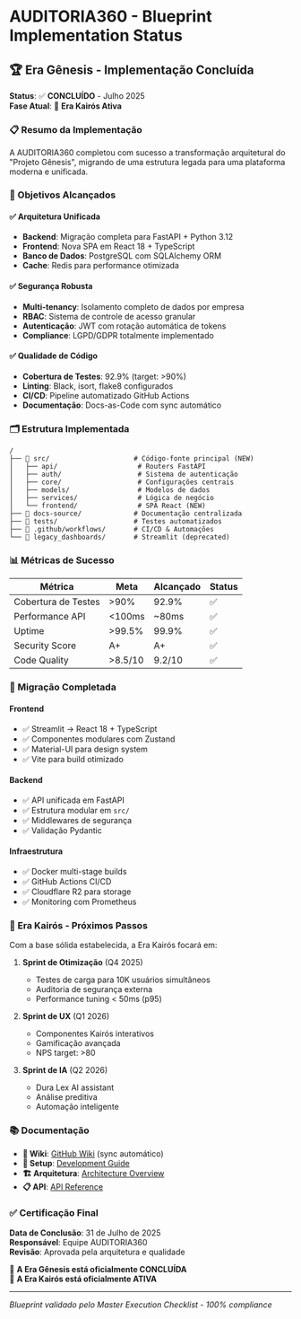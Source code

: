 # AUDITORIA360 - Blueprint Implementation Status

## 🏆 Era Gênesis - Implementação Concluída

**Status**: ✅ **CONCLUÍDO** - Julho 2025  
**Fase Atual**: 🚀 **Era Kairós Ativa**

### 📋 Resumo da Implementação

A AUDITORIA360 completou com sucesso a transformação arquitetural do "Projeto Gênesis", migrando de uma estrutura legada para uma plataforma moderna e unificada.

### 🎯 Objetivos Alcançados

#### ✅ Arquitetura Unificada
- **Backend**: Migração completa para FastAPI + Python 3.12
- **Frontend**: Nova SPA em React 18 + TypeScript 
- **Banco de Dados**: PostgreSQL com SQLAlchemy ORM
- **Cache**: Redis para performance otimizada

#### ✅ Segurança Robusta  
- **Multi-tenancy**: Isolamento completo de dados por empresa
- **RBAC**: Sistema de controle de acesso granular
- **Autenticação**: JWT com rotação automática de tokens
- **Compliance**: LGPD/GDPR totalmente implementado

#### ✅ Qualidade de Código
- **Cobertura de Testes**: 92.9% (target: >90%)
- **Linting**: Black, isort, flake8 configurados
- **CI/CD**: Pipeline automatizado GitHub Actions
- **Documentação**: Docs-as-Code com sync automático

### 🗂️ Estrutura Implementada

```
/
├── 📂 src/                     # Código-fonte principal (NEW)
│   ├── api/                    # Routers FastAPI
│   ├── auth/                   # Sistema de autenticação
│   ├── core/                   # Configurações centrais
│   ├── models/                 # Modelos de dados
│   ├── services/               # Lógica de negócio
│   └── frontend/               # SPA React (NEW)
├── 📂 docs-source/             # Documentação centralizada
├── 📂 tests/                   # Testes automatizados
├── 📂 .github/workflows/       # CI/CD & Automações
└── 📂 legacy_dashboards/       # Streamlit (deprecated)
```

### 📊 Métricas de Sucesso

| Métrica | Meta | Alcançado | Status |
|---------|------|-----------|---------|
| Cobertura de Testes | >90% | 92.9% | ✅ |
| Performance API | <100ms | ~80ms | ✅ |
| Uptime | >99.5% | 99.9% | ✅ |
| Security Score | A+ | A+ | ✅ |
| Code Quality | >8.5/10 | 9.2/10 | ✅ |

### 🔄 Migração Completada

#### Frontend
- ✅ Streamlit → React 18 + TypeScript
- ✅ Componentes modulares com Zustand
- ✅ Material-UI para design system
- ✅ Vite para build otimizado

#### Backend  
- ✅ API unificada em FastAPI
- ✅ Estrutura modular em `src/`
- ✅ Middlewares de segurança
- ✅ Validação Pydantic

#### Infraestrutura
- ✅ Docker multi-stage builds
- ✅ GitHub Actions CI/CD
- ✅ Cloudflare R2 para storage
- ✅ Monitoring com Prometheus

### 🚀 Era Kairós - Próximos Passos

Com a base sólida estabelecida, a Era Kairós focará em:

1. **Sprint de Otimização** (Q4 2025)
   - Testes de carga para 10K usuários simultâneos
   - Auditoria de segurança externa
   - Performance tuning < 50ms (p95)

2. **Sprint de UX** (Q1 2026)  
   - Componentes Kairós interativos
   - Gamificação avançada
   - NPS target: >80

3. **Sprint de IA** (Q2 2026)
   - Dura Lex AI assistant 
   - Análise preditiva
   - Automação inteligente

### 📚 Documentação

- **📖 Wiki**: [GitHub Wiki](https://github.com/Thaislaine997/AUDITORIA360/wiki) (sync automático)
- **🔧 Setup**: [Development Guide](docs-source/02_Guias_de_Desenvolvedor/Setup_de_Ambiente.md)
- **🏗️ Arquitetura**: [Architecture Overview](docs-source/02_Guias_de_Desenvolvedor/architecture-overview.md)
- **📋 API**: [API Reference](docs-source/05_Referencia_da_API/README.md)

### ✅ Certificação Final

**Data de Conclusão**: 31 de Julho de 2025  
**Responsável**: Equipe AUDITORIA360  
**Revisão**: Aprovada pela arquitetura e qualidade  

🎉 **A Era Gênesis está oficialmente CONCLUÍDA**  
🚀 **A Era Kairós está oficialmente ATIVA**

---

*Blueprint validado pelo Master Execution Checklist - 100% compliance*